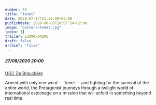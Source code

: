 ```yaml
---
number: 45
title: "Tenet"
date: 2020-07-17T21:30:00+02:00
publishdate: 2020-06-03T20:07:54+02:00
image: "posters/tenet.jpg"
leden: []
trailer: LdOM0x0XDMo
draft: false
archief: "false"
---
```


##### 27/08/2020 20:00

[UGC De Brouckère](https://www.ugc.be/film.html?id=7539&cinemaId=2)

Armed with only one word -- Tenet -- and fighting for the survival of the entire
world, the Protagonist journeys through a twilight world of international
espionage on a mission that will unfold in something beyond real time.
<!--more-->
